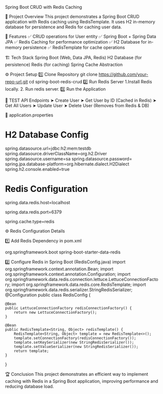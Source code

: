 Spring Boot CRUD with Redis Caching

🚀 Project Overview
This project demonstrates a Spring Boot CRUD application with Redis caching using RedisTemplate. It uses H2 in-memory database for persistence and Redis for caching user data.

📌 Features
✅ CRUD operations for User entity
✅ Spring Boot + Spring Data JPA
✅ Redis Caching for performance optimization
✅ H2 Database for in-memory persistence
✅ RedisTemplate for cache operations

🏗️ Tech Stack
Spring Boot (Web, Data JPA, Redis)
H2 Database (for persistence)
Redis (for caching)
Spring Cache Abstraction

⚙️ Project Setup
1️⃣ Clone Repository
git clone https://github.com/your-repo-url.git
cd spring-boot-redis-crud
2️⃣ Run Redis Server
  1.Install Redis locally.
  2. Run redis server.
3️⃣ Run the Application

📜 TEST API Endpoints
➤ Create User
➤ Get User by ID (Cached in Redis)
➤ Get All Users
➤ Update User
➤ Delete User (Removes from Redis & DB)


📄 application.properties
# H2 Database Config
spring.datasource.url=jdbc:h2:mem:testdb
spring.datasource.driverClassName=org.h2.Driver
spring.datasource.username=sa
spring.datasource.password=
spring.jpa.database-platform=org.hibernate.dialect.H2Dialect
spring.h2.console.enabled=true

# Redis Configuration
spring.data.redis.host=localhost

spring.data.redis.port=6379

spring.cache.type=redis

⚙️ Redis Configuration Details

1️⃣ Add Redis Dependency in pom.xml

<dependency>
    <groupId>org.springframework.boot</groupId>
    <artifactId>spring-boot-starter-data-redis</artifactId>
</dependency>

2️⃣ Configure Redis in Spring Boot (RedisConfig.java)
import org.springframework.context.annotation.Bean;
import org.springframework.context.annotation.Configuration;
import org.springframework.data.redis.connection.lettuce.LettuceConnectionFactory;
import org.springframework.data.redis.core.RedisTemplate;
import org.springframework.data.redis.serializer.StringRedisSerializer;
@Configuration
public class RedisConfig {

    @Bean
    public LettuceConnectionFactory redisConnectionFactory() {
        return new LettuceConnectionFactory();
    }

    @Bean
    public RedisTemplate<String, Object> redisTemplate() {
        RedisTemplate<String, Object> template = new RedisTemplate<>();
        template.setConnectionFactory(redisConnectionFactory());
        template.setKeySerializer(new StringRedisSerializer());
        template.setValueSerializer(new StringRedisSerializer());
        return template;
    }
}

🏆 Conclusion
This project demonstrates an efficient way to implement caching with Redis in a Spring Boot application, improving performance and reducing database load.

